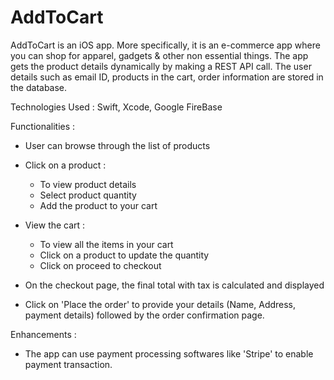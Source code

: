 # AddToCart

AddToCart is an iOS app. More specifically, it is an e-commerce app where you can shop for apparel, gadgets & other non essential things.
The app gets the product details dynamically by making a REST API call. The user details such as email ID, products in the cart, order information are stored in the database. 

Technologies Used : Swift, Xcode, Google FireBase

Functionalities :
- User can browse through the list of products

- Click on a product :
  - To view product details
  - Select product quantity
  - Add the product to your cart

- View the cart :
  - To view all the items in your cart
  - Click on a product to update the quantity
  - Click on proceed to checkout

- On the checkout page, the final total with tax is calculated and displayed
- Click on 'Place the order' to provide your details (Name, Address, payment details) followed by the order confirmation page.

Enhancements :
  - The app can use payment processing softwares like 'Stripe' to enable payment transaction.
